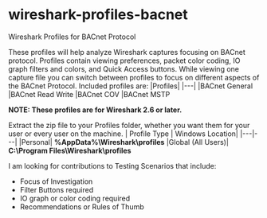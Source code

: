 # wireshark-profiles-bacnet
Wireshark Profiles for BACnet Protocol

These profiles will help analyze Wireshark captures focusing on BACnet protocol. Profiles contain viewing preferences, packet color coding, IO graph filters and colors, and Quick Access buttons. While viewing one capture file you can switch between profiles to focus on different aspects of the BACnet Protocol. Included profiles are:
|Profiles|
|---|
|BACnet General
|BACnet Read Write
|BACnet COV
|BACnet MSTP

**NOTE: These profiles are for Wireshark 2.6 or later.**

Extract the zip file to your Profiles folder, whether you want them for your user or every user on the machine.
| Profile Type | Windows Location|
|---|---|
|Personal| **%AppData%\Wireshark\profiles**
|Global (All Users)| **C:\Program Files\Wireshark\profiles**

I am looking for contributions to Testing Scenarios that include:
- Focus of Investigation
- Filter Buttons required
- IO graph or color coding required
- Recommendations or Rules of Thumb
